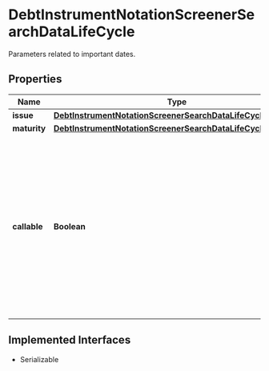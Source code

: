 

# DebtInstrumentNotationScreenerSearchDataLifeCycle

Parameters related to important dates.

## Properties

Name | Type | Description | Notes
------------ | ------------- | ------------- | -------------
**issue** | [**DebtInstrumentNotationScreenerSearchDataLifeCycleIssue**](DebtInstrumentNotationScreenerSearchDataLifeCycleIssue.md) |  |  [optional]
**maturity** | [**DebtInstrumentNotationScreenerSearchDataLifeCycleMaturity**](DebtInstrumentNotationScreenerSearchDataLifeCycleMaturity.md) |  |  [optional]
**callable** | **Boolean** | Restricts the result to debt instruments that are callable (&#x60;true&#x60;) or are not callable (&#x60;false&#x60;). A callable instrument is one that may be redeemed by the issuer prior to maturity. |  [optional]


## Implemented Interfaces

* Serializable



